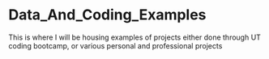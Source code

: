 # Data_And_Coding_Examples
This is where I will be housing examples of projects either done through UT coding bootcamp, or various personal and professional projects
